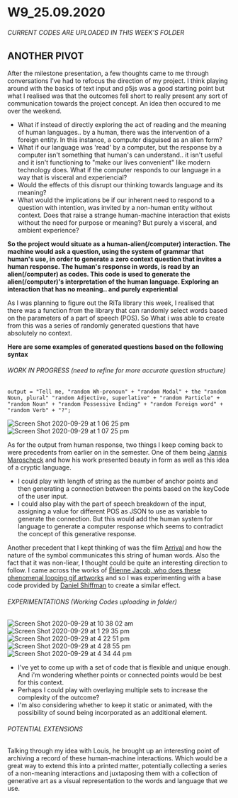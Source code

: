# W9_25.09.2020

###### CURRENT CODES ARE UPLOADED IN THIS WEEK'S FOLDER

## ANOTHER PIVOT

After the milestone presentation, a few thoughts came to me through conversations I've had to refocus the direction of my project. I think playing around with the basics of text input and p5js was a good starting point but what I realised was that the outcomes fell short to really present any sort of communication towards the project concept. An idea then occured to me over the weekend.
- What if instead of directly exploring the act of reading and the meaning of human languages.. by a human, there was the intervention of a foreign entity. In this instance, a computer disguised as an alien form?
- What if our language was 'read' by a computer, but the response by a computer isn't something that human's can understand.. it isn't useful and it isn't functioning to "make our lives convenient" like modern technology does. What if the computer responds to our language in a way that is visceral and experiencial?
- Would the effects of this disrupt our thinking towards language and its meaning?
- What would the implications be if our inherent need to respond to a question with intention, was invited by a non-human entity without context. Does that raise a strange human-machine interaction that exists without the need for purpose or meaning? But purely a visceral, and ambient experience?

**So the project would situate as a human-alien(/computer) interaction. The machine would ask a question, using the system of grammar that human's use, in order to generate a zero context question that invites a human response. The human's response in words, is read by an alien(/computer) as codes. This code is used to generate the alien(/computer)'s interpretation of the human language. Exploring an interaction that has no meaning.. and purely experiential**

As I was planning to figure out the RiTa library this week, I realised that there was a function from the library that can randomly select words based on the parameters of a part of speech (POS). So What i was able to create from this was a series of randomly generated questions that have absolutely no context. </br>

**Here are some examples of generated questions based on the following syntax**</br>

###### WORK IN PROGRESS (need to refine for more accurate question structure)
```
output = "Tell me, "random Wh-pronoun" + "random Modal" + the "random Noun, plural" "random Adjective, superlative" + "random Particle" + "random Noun" + "random Possessive Ending" + "random Foreign word" + "random Verb" + "?";
```

![Screen Shot 2020-09-29 at 1 06 25 pm](https://user-images.githubusercontent.com/68724434/94508232-d9d42700-0254-11eb-9239-1ae6582c5522.png) ![Screen Shot 2020-09-29 at 1 07 25 pm](https://user-images.githubusercontent.com/68724434/94508240-dc368100-0254-11eb-839e-6409e33a15a9.png)

As for the output from human response, two things I keep coming back to were precedents from earlier on in the semester. One of them being [Jannis Maroscheck](https://www.itsnicethat.com/articles/jannis-maroscheck-shape-grammars-graphic-design-100820) and how his work presented beauty in form as well as this idea of a cryptic language. 
- I could play with length of string as the number of anchor points and then generating a connection between the points based on the keyCode of the user input.
- I could also play with the part of speech breakdown of the input, assigning a value for different POS as JSON to use as variable to generate the connection. But this would add the human system for language to generate a computer response which seems to contradict the concept of this generative response.</br>

Another precedent that I kept thinking of was the film [Arrival](https://cdn.vox-cdn.com/thumbor/SI-DlR6Y4-yyL6MuuGMRFKaIw00=/0x0:1497x787/920x0/filters:focal(0x0:1497x787):format(webp):no_upscale()/cdn.vox-cdn.com/uploads/chorus_asset/file/7469305/ArrivalInk.png) and how the nature of the symbol communicates this string of human words. Also the fact that it was non-liear, I thought could be quite an interesting direction to follow. I came across the works of [Étienne Jacob, who does these phenomenal looping gif artworks](https://user-images.githubusercontent.com/68724434/94509007-a09cb680-0256-11eb-82b4-0d76bdd291bf.gif) and so I was experimenting with a base code provided by [Daniel Shiffman](https://www.youtube.com/watch?v=ZI1dmHv3MeM) to create a similar effect.

###### EXPERIMENTATIONS (Working Codes uploading in folder)

![Screen Shot 2020-09-29 at 10 38 02 am](https://user-images.githubusercontent.com/68724434/94509194-0db04c00-0257-11eb-8882-87041b8691a0.png)
![Screen Shot 2020-09-29 at 1 29 35 pm](https://user-images.githubusercontent.com/68724434/94509686-2705c800-0258-11eb-8e6f-746a708c2523.png)
![Screen Shot 2020-09-29 at 4 22 51 pm](https://user-images.githubusercontent.com/68724434/94532889-c8554400-0281-11eb-83da-64549d44e6e8.png)
![Screen Shot 2020-09-29 at 4 28 55 pm](https://user-images.githubusercontent.com/68724434/94532902-cdb28e80-0281-11eb-8b43-02214c3176b3.png)
![Screen Shot 2020-09-29 at 4 34 44 pm](https://user-images.githubusercontent.com/68724434/94532908-d014e880-0281-11eb-8526-011dcb706622.png)


- I've yet to come up with a set of code that is flexible and unique enough. And i'm wondering whether points or connected points would be best for this context. 
- Perhaps I could play with overlaying multiple sets to increase the complexity of the outcome?
- I'm also considering whether to keep it static or animated, with the possibility of sound being incorporated as an additional element.

###### POTENTIAL EXTENSIONS

Talking through my idea with Louis, he brought up an interesting point of archiving a record of these human-machine interactions. Which would be a great way to extend this into a printed matter, potentially collecting a series of a non-meaning interactions and juxtaposing them with a collection of generative art as a visual representation to the words and language that we use.
